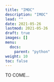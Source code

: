 ```yaml
---
title: "IMOC"
description: "IMOC"
lead: ""
date: 2021-05-26
lastmod: 2021-05-26
draft: true
images: []
menu:
  docs:
    parent: "python"
weight: 10
toc: false
---
```


TO COME...

